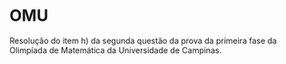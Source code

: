# OMU
Resolução do item h) da segunda questão da prova da primeira fase da Olimpíada de Matemática da Universidade de Campinas.
